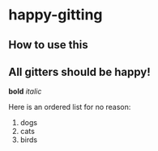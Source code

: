 # happy-gitting

## How to use this
## All gitters should be **happy!**
**bold** _italic_

Here is an ordered list for no reason:
1. dogs
2. cats
3. birds
